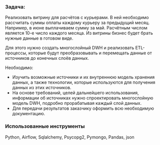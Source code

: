 ### Задача:
Реализовать витрину для расчётов с курьерами. В ней необходимо рассчитать суммы оплаты каждому курьеру за предыдущий месяц. Например, в июне выплачиваем сумму за май. Расчётным числом является 10-е число каждого месяца. Из витрины бизнес будет брать нужные данные в готовом виде.

Для этого нужно создать многослойный DWH и реализовать ETL-процессы, которые будут преобразовывать и перемещать данные от источников до конечных слоёв данных.

Необходимо:
* Изучить возможные источники и их внутреннюю модель хранения данных, а также технологии, которые используются для получения данных из этих источников.
* На основе требований, целей дальнейшего использования, информации об источниках нужно спроектировать многослойную модель DWH, подробно прорабатывая каждый слой данных.
* Для передачи результатов заказчику оформить всю необходимую документацию.

### Использованные инструменты	
Python, Airflow, Sqlalchemy, Psycopg2, Pymongo, Pandas, json
